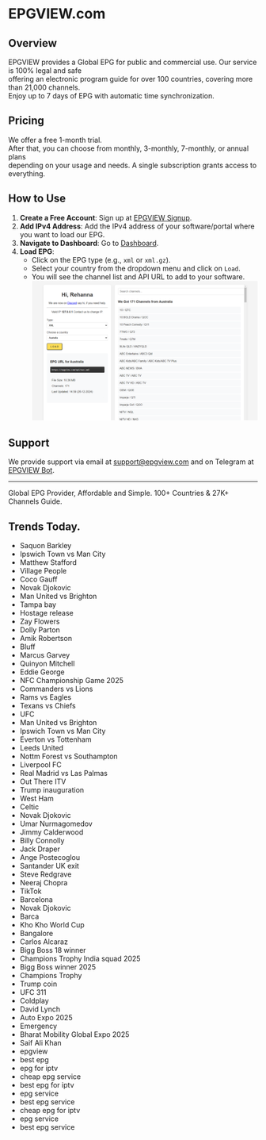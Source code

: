 # EPGVIEW.com



## Overview
EPGVIEW provides a Global EPG for public and commercial use. Our service is 100% legal and safe\
offering an electronic program guide for over 100 countries, covering more than 21,000 channels.\
Enjoy up to 7 days of EPG with automatic time synchronization.

## Pricing
We offer a free 1-month trial. \
After that, you can choose from monthly, 3-monthly, 7-monthly, or annual plans \
depending on your usage and needs. A single subscription grants access to everything.

## How to Use
1. **Create a Free Account**: Sign up at [EPGVIEW Signup](https://epgview.com/signup.php).
2. **Add IPv4 Address**: Add the IPv4 address of your software/portal where you want to load our EPG.
3. **Navigate to Dashboard**: Go to [Dashboard](https://epgview.com/dashboard.php).
4. **Load EPG**:
   - Click on the EPG type (e.g., `xml` or `xml.gz`).
   - Select your country from the dropdown menu and click on `Load`.
   - You will see the channel list and API URL to add to your software.
![EPGVIEW](img/dashboard.png)
## Support
We provide support via email at [support@epgview.com](mailto:support@epgview.com) and on Telegram at [EPGVIEW Bot](https://t.me/epgview_bot).

---

Global EPG Provider, Affordable and Simple. 100+ Countries & 27K+ Channels Guide.

## Trends Today.

- Saquon Barkley
- Ipswich Town vs Man City
- Matthew Stafford
- Village People
- Coco Gauff
- Novak Djokovic
- Man United vs Brighton
- Tampa bay
- Hostage release
- Zay Flowers
- Dolly Parton
- Amik Robertson
- Bluff
- Marcus Garvey
- Quinyon Mitchell
- Eddie George
- NFC Championship Game 2025
- Commanders vs Lions
- Rams vs Eagles
- Texans vs Chiefs
- UFC
- Man United vs Brighton
- Ipswich Town vs Man City
- Everton vs Tottenham
- Leeds United
- Nottm Forest vs Southampton
- Liverpool FC
- Real Madrid vs Las Palmas
- Out There ITV
- Trump inauguration
- West Ham
- Celtic
- Novak Djokovic
- Umar Nurmagomedov
- Jimmy Calderwood
- Billy Connolly
- Jack Draper
- Ange Postecoglou
- Santander UK exit
- Steve Redgrave
- Neeraj Chopra
- TikTok
- Barcelona
- Novak Djokovic
- Barca
- Kho Kho World Cup
- Bangalore
- Carlos Alcaraz
- Bigg Boss 18 winner
- Champions Trophy India squad 2025
- Bigg Boss winner 2025
- Champions Trophy
- Trump coin
- UFC 311
- Coldplay
- David Lynch
- Auto Expo 2025
- Emergency
- Bharat Mobility Global Expo 2025
- Saif Ali Khan
- epgview
- best epg
- epg for iptv
- cheap epg service
- best epg for iptv
- epg service
- best epg service
- cheap epg for iptv
- epg service
- best epg service
